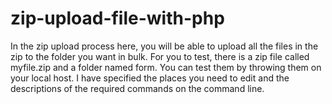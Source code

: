 # zip-upload-file-with-php

In the zip upload process here, you will be able to upload all the files in the zip to the folder you want in bulk.
For you to test, there is a zip file called myfile.zip and a folder named form.
You can test them by throwing them on your local host.
I have specified the places you need to edit and the descriptions of the required commands on the command line.
